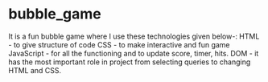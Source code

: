 # bubble_game
It is a fun bubble game where I use these technologies given below-:
HTML - to give structure of code
CSS - to make interactive and fun game 
JavaScript - for all the functioning and to update score, timer, hits.
DOM - it has the most important role in project from selecting queries to changing HTML and CSS.
